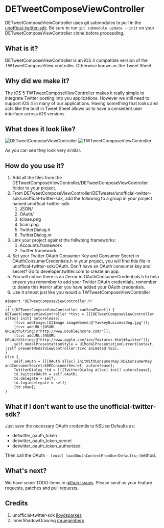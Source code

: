 DETweetComposeViewController
============================

DETweetComposeViewController uses git submodules to pull in the [unoffical-twitter-sdk](https://github.com/doubleencore/unoffical-twitter-sdk). Be sure to run 
```git submodule update --init``` on your DETweetComposeViewController  clone before proceeding.

## What is it?
DETweetComposeViewController is an iOS 4 compatible version of the TWTweetComposeView controller. Otherwise known as the Tweet Sheet.

## Why did we make it?
The iOS 5 TWTweetComposeViewController makes it really simple to integrate Twitter posting into you applications. However we still need to support iOS 4 in many of our applications. Having something that looks and acts like the built in Tweet Sheet allows us to have a consistent user interface across iOS versions.

## What does it look like?
![DETweetComposeViewController](https://github.com/downloads/doubleencore/DETweetComposeViewController/DETweetComposeViewController.png) ![TWTweetComposeViewController](https://github.com/downloads/doubleencore/DETweetComposeViewController/TWTweetComposeViewController.png)

As you can see they look very similar.  
  
## How do you use it?

1. Add all the files from the DETweetComposeViewController/DETweetComposeViewController folder to your project.
2. From DETweetComposeViewController/DETweeter/unofficial-twitter-sdk/unoffical-twitter-sdk, add the following to a group in your project named unoffical-twitter-sdk:
    1. JSON/
    2. OAuth/
    3. tclose.png
    4. ticon.png
    5. TwitterDialog.h
    6. TwitterDialog.m
3. Link your project against the follwoing frameworks:
    1. Accounts.framework
    2. Twitter.framework.
4. Set your Twitter OAuth Consumer Key and Consumer Secret in OAuthConsumerCredentials.h in your project, you will find this file in unoffical-twitter-sdk/OAuth. Don't have an OAuth consumer key and secret? Go to developer.twitter.com to create an app.
5. You will notice there is an #error in OAuthConsumerCredentials.h to help ensure you remember to add your Twitter OAuth credentials, remember to delete this #error after you have added your OAuth credentials.
6. Use it almost just like you would a TWTweetComposeViewController

```
#import "DETweetComposeViewController.h"
...
if ([DETweetComposeViewController canSendTweet]) {
DETweetComposeViewController *tcvc = [[[DETweetComposeViewController alloc] init] autorelease];
    [tcvc addImage:[UIImage imageNamed:@"YawkeyBusinessDog.jpg"]];
    [tcvc addURL:[NSURL URLWithString:@"http://www.DoubleEncore.com/"]];
    [tcvc addURL:[NSURL URLWithString:@"http://www.apple.com/ios/features.html#twitter"]];
    self.modalPresentationStyle = UIModalPresentationCurrentContext;
[self presentModalViewController:tcvc animated:YES];
} 
else {
    self.oAuth = [[[OAuth alloc] initWithConsumerKey:kDEConsumerKey andConsumerSecret:kDEConsumerSecret] autorelease];
    TwitterDialog *td = [[[TwitterDialog alloc] init] autorelease];
    td.twitterOAuth = self.oAuth;
    td.delegate = self;
    td.logindelegate = self;
    [td show];
}
```

## What if I don't want to use the unofficial-twitter-sdk?

Just save the necessary OAuth credentils to NSUserDefaults as:

 * detwitter_oauth_token
 * detwitter_oauth_token_secret
 * detwitter_oauth_token_authorized

Then call the OAuth ```- (void) loadOAuthContextFromUserDefaults;``` method.

## What's next?

We have some TODO items in [github Issues](https://github.com/doubleencore/DETweetComposeViewController/issues). Please send us your feature requests, patches and pull requests.

## Credits

1. unofficial-twitter-sdk [lloydsparkes](https://github.com/lloydsparkes)
2. InnerShadowDrawing [mruegenberg](https://github.com/mruegenberg/objc-utils/tree/master/UIKitAdditions)